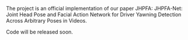 The project is an official implementation of our paper JHPFA: JHPFA-Net: Joint Head Pose and Facial Action Network for Driver Yawning Detection Across Arbitrary Poses in Videos.

Code will be released soon.
